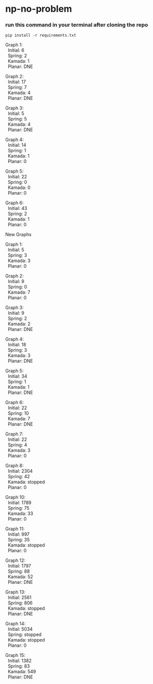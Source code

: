 # np-no-problem

### run this command in your terminal after cloning the repo
`pip install -r requirements.txt`

Graph 1:  
&nbsp; Initial: 6  
&nbsp; Spring: 2  
&nbsp; Kamada: 1  
&nbsp; Planar: DNE  

Graph 2:  
&nbsp; Initial: 17  
&nbsp; Spring: 7  
&nbsp; Kamada: 4  
&nbsp; Planar: DNE  

Graph 3:  
&nbsp; Initial: 5   
&nbsp; Spring: 5  
&nbsp; Kamada: 4  
&nbsp; Planar:  DNE

Graph 4:  
&nbsp; Initial: 14   
&nbsp; Spring: 1  
&nbsp; Kamada: 1  
&nbsp; Planar: 0  

Graph 5:  
&nbsp; Initial: 22  
&nbsp; Spring: 0  
&nbsp; Kamada: 0  
&nbsp; Planar: 0

Graph 6:  
&nbsp; Initial: 43  
&nbsp; Spring: 2  
&nbsp; Kamada: 1  
&nbsp; Planar: 0  

New Graphs

Graph 1:  
&nbsp; Initial: 5  
&nbsp; Spring: 3  
&nbsp; Kamada: 3  
&nbsp; Planar: 0  

Graph 2:  
&nbsp; Initial: 9  
&nbsp; Spring: 0  
&nbsp; Kamada: 7  
&nbsp; Planar: 0  

Graph 3:  
&nbsp; Initial: 9  
&nbsp; Spring: 2  
&nbsp; Kamada: 2  
&nbsp; Planar: DNE  

Graph 4:  
&nbsp; Initial: 18  
&nbsp; Spring: 3  
&nbsp; Kamada: 3  
&nbsp; Planar: DNE  

Graph 5:  
&nbsp; Initial: 34  
&nbsp; Spring: 1  
&nbsp; Kamada: 1  
&nbsp; Planar: DNE   

Graph 6:  
&nbsp; Initial: 22  
&nbsp; Spring: 10  
&nbsp; Kamada: 7  
&nbsp; Planar: DNE  

Graph 7:  
&nbsp; Initial: 22  
&nbsp; Spring: 4  
&nbsp; Kamada: 3  
&nbsp; Planar: 0  

Graph 8:  
&nbsp; Initial: 2304  
&nbsp; Spring: 42  
&nbsp; Kamada: stopped   
&nbsp; Planar: 0  

Graph 10:  
&nbsp; Initial: 1789  
&nbsp; Spring: 75  
&nbsp; Kamada: 33  
&nbsp; Planar: 0  

Graph 11:  
&nbsp; Initial: 997  
&nbsp; Spring: 35  
&nbsp; Kamada: stopped  
&nbsp; Planar: 0  

Graph 12:  
&nbsp; Initial: 1797  
&nbsp; Spring: 88  
&nbsp; Kamada: 52  
&nbsp; Planar: DNE  

Graph 13:  
&nbsp; Initial: 2561  
&nbsp; Spring: 806  
&nbsp; Kamada: stopped  
&nbsp; Planar: DNE  

Graph 14:  
&nbsp; Initial: 5034  
&nbsp; Spring: stopped  
&nbsp; Kamada: stopped  
&nbsp; Planar: 0  

Graph 15:  
&nbsp; Initial: 1382  
&nbsp; Spring: 83  
&nbsp; Kamada: 549  
&nbsp; Planar: DNE  